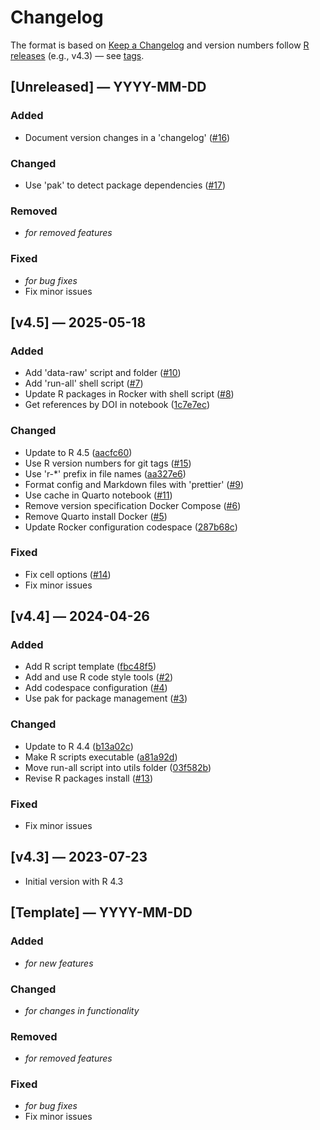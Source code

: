 # Changelog

The format is based on [Keep a Changelog](https://keepachangelog.com/en/1.1.0/)
and version numbers follow
[R releases](https://cran.r-project.org/bin/windows/base/old/) (e.g., v4.3)
— see [tags](https://github.com/hdigital/starter-r/tags).

## [Unreleased] — YYYY-MM-DD

### Added

- Document version changes in a 'changelog' ([#16](https://github.com/hdigital/starter-r/pull/16))

### Changed

- Use 'pak' to detect package dependencies ([#17](https://github.com/hdigital/starter-r/pull/17))

### Removed

- _for removed features_

### Fixed

- _for bug fixes_
- Fix minor issues

## [v4.5] — 2025-05-18

### Added

- Add 'data-raw' script and folder ([#10](https://github.com/hdigital/starter-r/pull/10))
- Add 'run-all' shell script ([#7](https://github.com/hdigital/starter-r/pull/7))
- Update R packages in Rocker with shell script ([#8](https://github.com/hdigital/starter-r/pull/8))
- Get references by DOI in notebook ([1c7e7ec](https://github.com/hdigital/starter-r/commit/1c7e7eca824255e02079af3244e071447bc9224c))

### Changed

- Update to R 4.5 ([aacfc60](https://github.com/hdigital/starter-r/commit/aacfc60))
- Use R version numbers for git tags ([#15](https://github.com/hdigital/starter-r/issues/15))
- Use 'r-\*' prefix in file names ([aa327e6](https://github.com/hdigital/starter-r/commit/aa327e659f1edf8828474cdda507b68a1a94762e))
- Format config and Markdown files with 'prettier' ([#9](https://github.com/hdigital/starter-r/issues/9))
- Use cache in Quarto notebook ([#11](https://github.com/hdigital/starter-r/pull/11))
- Remove version specification Docker Compose ([#6](https://github.com/hdigital/starter-r/issues/6))
- Remove Quarto install Docker ([#5](https://github.com/hdigital/starter-r/issues/5))
- Update Rocker configuration codespace ([287b68c](https://github.com/hdigital/starter-r/commit/287b68c240f3008d1fd839ddcc626a3a0a12e096))

### Fixed

- Fix cell options ([#14](https://github.com/hdigital/starter-r/pull/14))
- Fix minor issues

## [v4.4] — 2024-04-26

### Added

- Add R script template ([fbc48f5](https://github.com/hdigital/starter-r/commit/fbc48f53b89a359541ada5098f523b9cdbb6e276))
- Add and use R code style tools ([#2](https://github.com/hdigital/starter-r/pull/2))
- Add codespace configuration ([#4](https://github.com/hdigital/starter-r/pull/4))
- Use pak for package management ([#3](https://github.com/hdigital/starter-r/pull/3))

### Changed

- Update to R 4.4 ([b13a02c](https://github.com/hdigital/starter-r/commit/b13a02c474c4f2776ba6ab0cb565c6ff7375e080))
- Make R scripts executable ([a81a92d](https://github.com/hdigital/starter-r/commit/a81a92dd45d00e35bfa77c0aeb6e85acad0bb82a))
- Move run-all script into utils folder ([03f582b](https://github.com/hdigital/starter-r/commit/03f582b52fe4cec9801df468c27408bd8308e3ad))
- Revise R packages install ([#13](https://github.com/hdigital/starter-r/pull/13))

### Fixed

- Fix minor issues

## [v4.3] — 2023-07-23

- Initial version with R 4.3

## [Template] — YYYY-MM-DD

### Added

- _for new features_

### Changed

- _for changes in functionality_

### Removed

- _for removed features_

### Fixed

- _for bug fixes_
- Fix minor issues

